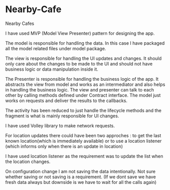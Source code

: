 # Nearby-Cafe
Nearby Cafes

I have used MVP (Model View Presenter) pattern for designing the app.

The model is responsible for handling the data.
In this case I have packaged all the model related files under model package.

The view is responsible for handling the UI updates and changes. It should only care about the changes to be made to the UI and should not have business logic or data manipulation inside it.

The Presenter is responsible for handling the business logic of the app. It abstracts the view from model and works as an intermediator and also helps in handling the business logic.
The view and presenter can talk to each other by calling methods defined under Contract interface. The model just works on requests and deliver the results to the callbacks.

The activity has been reduced to just handle the lifecycle methods and the fragment is what is mainly responsible for UI changes.

I have used Volley library to make network requests.

For location updates there could have been two approches :
to get the last known location(which is immediately available)
or to use a location listener (which informs only when there is an update in location)

I have used location listener as the requirement was to update the list when the location changes.

On configuration change I am not saving the data intentionally. Not sure whether saving or not saving is a requirement. (If we dont save we have fresh data always but downside is we have to wait for all the calls again)

